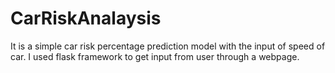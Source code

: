 # CarRiskAnalaysis
It is a simple car risk percentage prediction model with the input of speed of car. I used flask framework to get input from user through a webpage.
